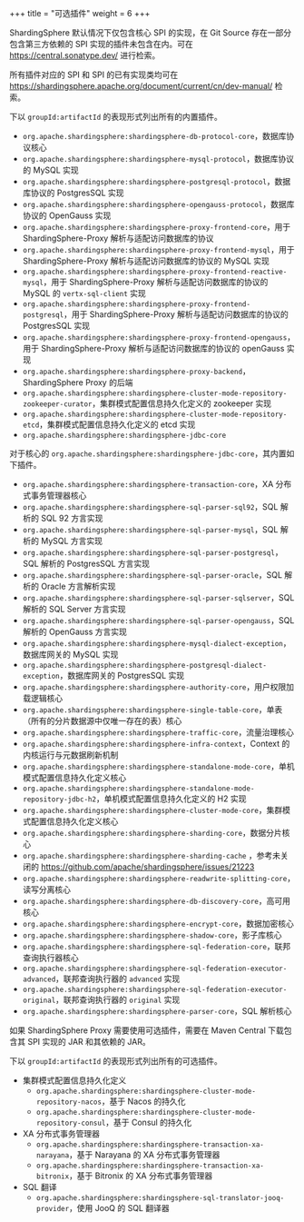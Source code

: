 +++
title = "可选插件"
weight = 6
+++

ShardingSphere 默认情况下仅包含核心 SPI 的实现，在 Git Source 存在一部分包含第三方依赖的 SPI
实现的插件未包含在内。可在 https://central.sonatype.dev/ 进行检索。

所有插件对应的 SPI 和 SPI 的已有实现类均可在 https://shardingsphere.apache.org/document/current/cn/dev-manual/ 检索。

下以 `groupId:artifactId` 的表现形式列出所有的内置插件。

- `org.apache.shardingsphere:shardingsphere-db-protocol-core`，数据库协议核心
- `org.apache.shardingsphere:shardingsphere-mysql-protocol`，数据库协议的 MySQL 实现
- `org.apache.shardingsphere:shardingsphere-postgresql-protocol`，数据库协议的 PostgresSQL 实现
- `org.apache.shardingsphere:shardingsphere-opengauss-protocol`，数据库协议的 OpenGauss 实现
- `org.apache.shardingsphere:shardingsphere-proxy-frontend-core`，用于 ShardingSphere-Proxy 解析与适配访问数据库的协议
- `org.apache.shardingsphere:shardingsphere-proxy-frontend-mysql`，用于 ShardingSphere-Proxy 解析与适配访问数据库的协议的 MySQL 实现
- `org.apache.shardingsphere:shardingsphere-proxy-frontend-reactive-mysql`，用于 ShardingSphere-Proxy 解析与适配访问数据库的协议的 MySQL 的 `vertx-sql-client` 实现
- `org.apache.shardingsphere:shardingsphere-proxy-frontend-postgresql`，用于 ShardingSphere-Proxy 解析与适配访问数据库的协议的 PostgresSQL 实现
- `org.apache.shardingsphere:shardingsphere-proxy-frontend-opengauss`，用于 ShardingSphere-Proxy 解析与适配访问数据库的协议的 openGauss 实现
- `org.apache.shardingsphere:shardingsphere-proxy-backend`，ShardingSphere Proxy 的后端
- `org.apache.shardingsphere:shardingsphere-cluster-mode-repository-zookeeper-curator`，集群模式配置信息持久化定义的 zookeeper 实现 
- `org.apache.shardingsphere:shardingsphere-cluster-mode-repository-etcd`，集群模式配置信息持久化定义的 etcd 实现
- `org.apache.shardingsphere:shardingsphere-jdbc-core`

对于核心的 `org.apache.shardingsphere:shardingsphere-jdbc-core`，其内置如下插件。

- `org.apache.shardingsphere:shardingsphere-transaction-core`，XA 分布式事务管理器核心
- `org.apache.shardingsphere:shardingsphere-sql-parser-sql92`，SQL 解析的 SQL 92 方言实现
- `org.apache.shardingsphere:shardingsphere-sql-parser-mysql`，SQL 解析的 MySQL 方言实现
- `org.apache.shardingsphere:shardingsphere-sql-parser-postgresql`，SQL 解析的 PostgresSQL 方言实现
- `org.apache.shardingsphere:shardingsphere-sql-parser-oracle`，SQL 解析的 Oracle 方言解析实现
- `org.apache.shardingsphere:shardingsphere-sql-parser-sqlserver`，SQL 解析的 SQL Server 方言实现
- `org.apache.shardingsphere:shardingsphere-sql-parser-opengauss`，SQL 解析的 OpenGauss 方言实现
- `org.apache.shardingsphere:shardingsphere-mysql-dialect-exception`， 数据库网关的 MySQL 实现
- `org.apache.shardingsphere:shardingsphere-postgresql-dialect-exception`，数据库网关的 PostgresSQL 实现
- `org.apache.shardingsphere:shardingsphere-authority-core`，用户权限加载逻辑核心
- `org.apache.shardingsphere:shardingsphere-single-table-core`，单表（所有的分片数据源中仅唯一存在的表）核心
- `org.apache.shardingsphere:shardingsphere-traffic-core`，流量治理核心
- `org.apache.shardingsphere:shardingsphere-infra-context`，Context 的内核运行与元数据刷新机制
- `org.apache.shardingsphere:shardingsphere-standalone-mode-core`，单机模式配置信息持久化定义核心
- `org.apache.shardingsphere:shardingsphere-standalone-mode-repository-jdbc-h2`，单机模式配置信息持久化定义的 H2 实现
- `org.apache.shardingsphere:shardingsphere-cluster-mode-core`，集群模式配置信息持久化定义核心
- `org.apache.shardingsphere:shardingsphere-sharding-core`，数据分片核心
- `org.apache.shardingsphere:shardingsphere-sharding-cache`
  ，参考未关闭的 https://github.com/apache/shardingsphere/issues/21223
- `org.apache.shardingsphere:shardingsphere-readwrite-splitting-core`，读写分离核心
- `org.apache.shardingsphere:shardingsphere-db-discovery-core`，高可用核心
- `org.apache.shardingsphere:shardingsphere-encrypt-core`，数据加密核心
- `org.apache.shardingsphere:shardingsphere-shadow-core`，影子库核心
- `org.apache.shardingsphere:shardingsphere-sql-federation-core`，联邦查询执行器核心
- `org.apache.shardingsphere:shardingsphere-sql-federation-executor-advanced`，联邦查询执行器的 `advanced` 实现
- `org.apache.shardingsphere:shardingsphere-sql-federation-executor-original`，联邦查询执行器的 `original` 实现
- `org.apache.shardingsphere:shardingsphere-parser-core`，SQL 解析核心

如果 ShardingSphere Proxy 需要使用可选插件，需要在 Maven Central 下载包含其 SPI 实现的 JAR 和其依赖的 JAR。

下以 `groupId:artifactId` 的表现形式列出所有的可选插件。

- 集群模式配置信息持久化定义
  - `org.apache.shardingsphere:shardingsphere-cluster-mode-repository-nacos`，基于 Nacos 的持久化
  - `org.apache.shardingsphere:shardingsphere-cluster-mode-repository-consul`，基于 Consul 的持久化
- XA 分布式事务管理器
  - `org.apache.shardingsphere:shardingsphere-transaction-xa-narayana`，基于 Narayana 的 XA 分布式事务管理器
  - `org.apache.shardingsphere:shardingsphere-transaction-xa-bitronix`，基于 Bitronix 的 XA 分布式事务管理器
- SQL 翻译
  - `org.apache.shardingsphere:shardingsphere-sql-translator-jooq-provider`，使用 JooQ 的 SQL 翻译器
